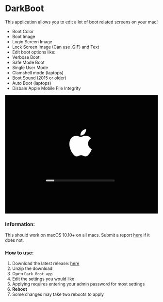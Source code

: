 # DarkBoot

This application allows you to edit a lot of boot related screens on your mac!
* Boot Color
* Boot Image
* Login Screen Image
* Lock Screen Image (Can use .GIF) and Text
* Edit boot options like:
*  Verbose Boot
*  Safe Mode Boot
*  Single User Mode
*  Clamshell mode (laptops)
*  Boot Sound (2015 or older)
*  Auto Boot (laptops)
*  Disbale Apple Mobile File Integrity

![Preview](preview.png)

### Information:
This should work on macOS 10.10+ on all macs. 
Submit a report [here](https://github.com/w0lfschild/DarkBoot/issues/new) if it does not.

### How to use:
1. Download the latest release: [here](https://github.com/w0lfschild/app_updates/raw/master/DarkBoot/DarkBoot_master.zip)
2. Unzip the download
3. Open `Dark Boot.app`
4. Edit the settings you would like
5. Applying requires entering your admin password for most settings
6. **Reboot**
7. Some changes may take two reboots to apply

